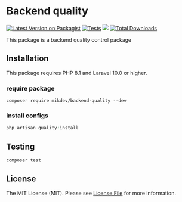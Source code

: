 # Backend quality

[![Latest Version on Packagist](https://img.shields.io/packagist/v/mikdev/backend-quality.svg?style=flat-square)](https://packagist.org/packages/mikdev/backend-quality)
[![Tests](https://github.com/mkadzojev/backend-quality/actions/workflows/tests.yml/badge.svg?branch=master)](https://github.com/mkadzojev/backend-quality/actions/workflows/tests.yml)
![](https://github.com/mkadzojev/backend-quality/workflows/Run%20Tests/badge.svg?branch=master)
[![Total Downloads](https://img.shields.io/packagist/dt/mikdev/backend-quality.svg?style=flat-square)](https://packagist.org/packages/mikdev/backend-quality)

This package is a backend quality control package

## Installation
This package requires PHP 8.1 and Laravel 10.0 or higher.

### require package
```
composer require mikdev/backend-quality --dev
```

### install configs
```php
php artisan quality:install
```

## Testing
```bash
composer test
```

## License

The MIT License (MIT). Please see [License File](LICENSE.md) for more information.